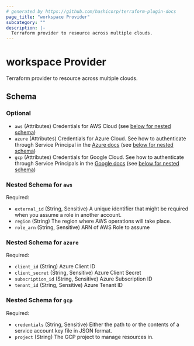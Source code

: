 ```yaml
---
# generated by https://github.com/hashicorp/terraform-plugin-docs
page_title: "workspace Provider"
subcategory: ""
description: |-
  Terraform provider to resource across multiple clouds.
---
```


# workspace Provider

Terraform provider to resource across multiple clouds.



<!-- schema generated by tfplugindocs -->
## Schema

### Optional

- `aws` (Attributes) Credentials for AWS Cloud (see [below for nested schema](#nestedatt--aws))
- `azure` (Attributes) Credentials for Azure Cloud. See how to authenticate through Service Principal in the [Azure docs](https://registry.terraform.io/providers/hashicorp/azurerm/latest/docs/guides/service_principal_client_secret#creating-a-service-principal) (see [below for nested schema](#nestedatt--azure))
- `gcp` (Attributes) Credentials for Google Cloud. See how to authenticate through Service Principals in the [Google docs](https://cloud.google.com/compute/docs/authentication) (see [below for nested schema](#nestedatt--gcp))

<a id="nestedatt--aws"></a>
### Nested Schema for `aws`

Required:

- `external_id` (String, Sensitive) A unique identifier that might be required when you assume a role in another account.
- `region` (String) The region where AWS operations will take place.
- `role_arn` (String, Sensitive) ARN of AWS Role to assume


<a id="nestedatt--azure"></a>
### Nested Schema for `azure`

Required:

- `client_id` (String) Azure Client ID
- `client_secret` (String, Sensitive) Azure Client Secret
- `subscription_id` (String, Sensitive) Azure Subscription ID
- `tenant_id` (String, Sensitive) Azure Tenant ID


<a id="nestedatt--gcp"></a>
### Nested Schema for `gcp`

Required:

- `credentials` (String, Sensitive) Either the path to or the contents of a service account key file in JSON format.
- `project` (String) The GCP project to manage resources in.

